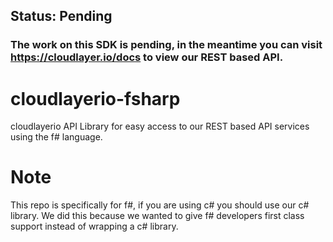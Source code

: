 ## Status: Pending
### The work on this SDK is pending, in the meantime you can visit https://cloudlayer.io/docs to view our REST based API.

# cloudlayerio-fsharp
cloudlayerio API Library for easy access to our REST based API services using the f# language.

# Note
This repo is specifically for f#, if you are using c# you should use our c# library. We did this because we wanted to give f# developers first class support instead of wrapping a c# library.
